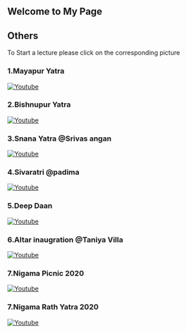 ## Welcome to My Page

## 	Others

To Start a lecture please click on the corresponding picture

### 1.Mayapur Yatra 
[![Youtube](https://img.youtube.com/vi/SwXQvRF3Px8/0.jpg)](https://www.youtube.com/watch?v=SwXQvRF3Px8) 
### 2.Bishnupur Yatra
[![Youtube](https://img.youtube.com/vi/dFy5a3XIqkM/0.jpg)](https://www.youtube.com/watch?v=dFy5a3XIqkM)
### 3.Snana Yatra @Srivas angan
[![Youtube](https://img.youtube.com/vi/9hiu3KeSBTw/0.jpg)](https://www.youtube.com/watch?v=9hiu3KeSBTw)
### 4.Sivaratri @padima
[![Youtube](https://img.youtube.com/vi/w4x8REUOeQY/0.jpg)](https://www.youtube.com/watch?v=w4x8REUOeQY)
### 5.Deep Daan
[![Youtube](https://img.youtube.com/vi/eFcaBU8tAHI/0.jpg)](https://www.youtube.com/watch?v=eFcaBU8tAHI)
### 6.Altar inaugration @Taniya Villa
[![Youtube](https://img.youtube.com/vi/Sf4nlGGK670/0.jpg)](https://www.youtube.com/watch?v=Sf4nlGGK670)
### 7.Nigama Picnic 2020
[![Youtube](https://img.youtube.com/vi/r54Ps3FuRFo/0.jpg)](https://www.youtube.com/watch?v=r54Ps3FuRFo)
### 7.Nigama Rath Yatra 2020
[![Youtube](https://img.youtube.com/vi/WC1uJzwkrWc/0.jpg)](https://www.youtube.com/watch?v=WC1uJzwkrWc)
